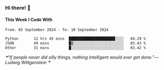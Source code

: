### Hi there! 👋

#### This Week I Code With
<!--START_SECTION:waka-->

```txt
From: 03 September 2024 - To: 10 September 2024

Python       12 hrs 45 mins  █████████████████████░░░░   84.29 %
JSON         49 mins         █▒░░░░░░░░░░░░░░░░░░░░░░░   05.43 %
Other        31 mins         █░░░░░░░░░░░░░░░░░░░░░░░░   03.42 %
```

<!--END_SECTION:waka-->

<!--STARTS_HERE_QUOTE_README-->
<i>❝“If people never did silly things, nothing intelligent would ever get done.”— Ludwig Wittgenstein   ❞</i>
<!--ENDS_HERE_QUOTE_README-->
